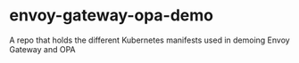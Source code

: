 # envoy-gateway-opa-demo
A repo that holds the different Kubernetes manifests used in demoing Envoy Gateway and OPA
